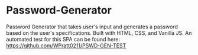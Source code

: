 # Password-Generator
Password Generator that takes user's input and generates a password based on the user's specifications. Built with HTML, CSS, and Vanilla JS.
An automated test for this SPA can be found here:
https://github.com/WPratt0211/PSWD-GEN-TEST
